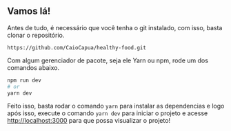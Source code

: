 
## Vamos lá!

Antes de tudo, é necessário que você tenha o git instalado, com isso, basta clonar o repositório.

`https://github.com/CaioCapua/healthy-food.git`

Com algum gerenciador de pacote, seja ele Yarn ou npm, rode um dos comandos abaixo.

```bash
npm run dev
# or
yarn dev
```

Feito isso, basta rodar o comando `yarn` para instalar as dependencias e logo após isso, execute o comando `yarn dev` para iniciar o projeto e acesse [http://localhost:3000](http://localhost:3000)
para que possa visualizar o projeto!



